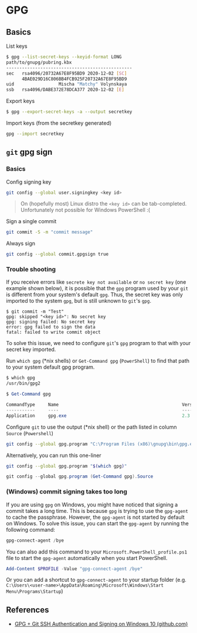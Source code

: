 # GPG

## Basics

List keys

```bash
$ gpg --list-secret-keys --keyid-format LONG
path/to/gnupg/pubring.kbx
------------------------------------------------
sec   rsa4096/20732A67E8F95BD9 2020-12-02 [SC]
      4BAE029D16C806BB4FCB925F20732A67E8F95BD9
uid                 Mischa "Matchy" Volynskaya
ssb   rsa4096/DABE372E78DCA377 2020-12-02 [E]
```

Export keys

```bash
$ gpg --export-secret-keys -a --output secretkey
```

Import keys (from the secretkey generated)

```bash
gpg --import secretkey
```

## `git` gpg sign

### Basics

Config signing key

```bash
git config --global user.signingkey <key id>
```

> On (hopefully most) Linux distro the `<key id>` can be tab-completed. Unfortunately not possible for Windows PowerShell :(

Sign a single commit

```bash
git commit -S -m "commit message"
```

Always sign

```bash
git config --global commit.gpgsign true
```

### Trouble shooting

If you receive errors like `secrete key not available` or `no secret key` (one example shown below), it is possible that the `gpg` program used by your `git` is different from your system's default `gpg`. Thus, the secret key was only imported to the system `gpg`, but is still unknown to `git`'s `gpg`.

```shell
$ git commit -m "Test"
gpg: skipped "<key id>": No secret key
gpg: signing failed: No secret key
error: gpg failed to sign the data
fatal: failed to write commit object
```

To solve this issue, we need to configure `git`'s `gpg` program to that with your secret key imported.

Run `which gpg` (*nix shells) or `Get-Command gpg` (`PowerShell`) to find that path to your system default gpg program.

```bash
$ which gpg
/usr/bin/gpg2
```

```powershell
$ Get-Command gpg

CommandType     Name                                               Version    Source
-----------     ----                                               -------    ------
Application     gpg.exe                                            2.3.4.6... C:\Program Files (x86)\gnupg\bin\gpg.exe
```

Configure `git` to use the output (*nix shell) or the path listed in column `Source` (`Powershell`)

```bash
git config --global gpg.program "C:\Program Files (x86)\gnupg\bin\gpg.exe"
```

Alternatively, you can run this one-liner

```bash
git config --global gpg.program "$(which gpg)"
```

```powershell
git config --global gpg.program (Get-Command gpg).Source
```

### (Windows) commit signing takes too long

If you are using `gpg` on Windows, you might have noticed that signing a commit takes a long time. This is because `gpg` is trying to use the `gpg-agent` to cache the passphrase. However, the `gpg-agent` is not started by default on Windows. To solve this issue, you can start the `gpg-agent` by running the following command:

```powershell
gpg-connect-agent /bye
```

You can also add this command to your `Microsoft.PowerShell_profile.ps1` file to start the `gpg-agent` automatically when you start PowerShell.

```powershell
Add-Content $PROFILE -Value "gpg-connect-agent /bye"
```

Or you can add a shortcut to `gpg-connect-agent` to your startup folder (e.g. `C:\Users\<user-name>\AppData\Roaming\Microsoft\Windows\Start Menu\Programs\Startup`)

## References

- [GPG + Git SSH Authentication and Signing on Windows 10 (github.com)](https://gist.github.com/matusnovak/302c7b003043849337f94518a71df777)
